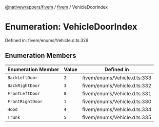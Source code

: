 [@nativewrappers/fivem](../../README.md) / [fivem](../README.md) / VehicleDoorIndex

# Enumeration: VehicleDoorIndex

Defined in: fivem/enums/Vehicle.d.ts:329

## Enumeration Members

| Enumeration Member | Value | Defined in |
| ------ | ------ | ------ |
| <a id="backleftdoor"></a> `BackLeftDoor` | `2` | fivem/enums/Vehicle.d.ts:333 |
| <a id="backrightdoor"></a> `BackRightDoor` | `3` | fivem/enums/Vehicle.d.ts:332 |
| <a id="frontleftdoor"></a> `FrontLeftDoor` | `0` | fivem/enums/Vehicle.d.ts:331 |
| <a id="frontrightdoor"></a> `FrontRightDoor` | `1` | fivem/enums/Vehicle.d.ts:330 |
| <a id="hood"></a> `Hood` | `4` | fivem/enums/Vehicle.d.ts:334 |
| <a id="trunk"></a> `Trunk` | `5` | fivem/enums/Vehicle.d.ts:335 |
